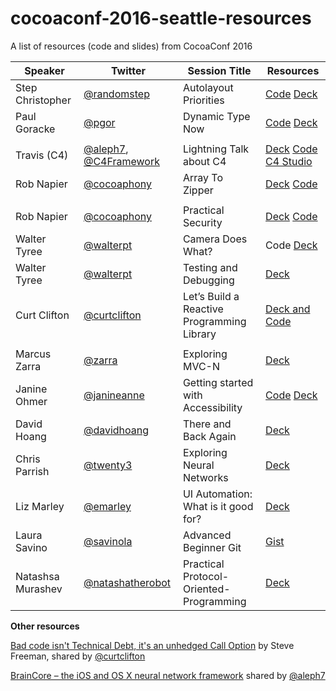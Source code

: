# cocoaconf-2016-seattle-resources
A list of resources (code and slides) from CocoaConf 2016


| **Speaker**                       | **Twitter**                                                                              | **Session Title**                          | **Resources**                                                                                                                                                  |
|-----------------------------------|------------------------------------------------------------------------------------------|--------------------------------------------|----------------------------------------------------------------------------------------------------------------------------------------------------------------|
| Step Christopher  | [@randomstep](https://twitter.com/randomstep)                                                                            | Autolayout Priorities                      | [Code](https://github.com/bignerdranch/auto-layout-priorities-2016) [Deck](http://www.slideshare.net/randomstep/auto-layout-priorities-cocoaconf-2016-seattle) |                                                                                                                                                                ||                                   | )                                                                                        |                                            |                                                                                                                                                                |
| Paul Goracke                      | [@pgor](https://twitter.com/pgor)                                                                                   | Dynamic Type Now                           | [Code](https://github.com/CorporationUnknown/DynamicTypeAlpha) [Deck](http://corporationunknown.com/presentations/DynamicTypeNow.pdf)                          |
|                                   |                                                              |                                            |                                                                                                                                                                |
| Travis (C4)                       | [@aleph7](https://twitter.com/aleph7), [@C4Framework](https://twitter.com/C4Framework) | Lightning Talk about C4                    | [Deck](https://github.com/C4Framework/CocoaConfSlides) [Code](https://github.com/aleph7/c4-presentation) [C4 Studio](http://www.c4studio.co/)                  |
| Rob Napier                        | [@cocoaphony](https://twitter.com/cocoaphony)                                                                            | Array To Zipper                            | [Deck](https://github.com/rnapier/array-zipper) [Code](https://github.com/rnapier/array-zipper)                                                                |
|                                   |                                                         |                                            |                                                                                                                                                                |
| Rob Napier                        | [@cocoaphony](https://twitter.com/cocoaphony)                                                                          | Practical Security                         | [Deck](https://github.com/rnapier/practical-security) [Code](https://github.com/rnapier/practical-security)                                                    |
| Walter Tyree                      | [@walterpt](https://twitter.com/walterp)                                                | Camera Does What?                          | Code [Deck](https://www.tyreeapps.com/cocoaconf/seacdw.tar.gz)                                                                                                 |
| Walter Tyree                      | [@walterpt](https://twitter.com/walterp)                                                | Testing and Debugging                      | [Deck](https://www.tyreeapps.com/cocoaconf/seadt.tar.gz)                                                                                                       |
| Curt Clifton                      | [@curtclifton](https://twitter.com/curtclifton)                                                                           | Let’s Build a Reactive Programming Library | [Deck and Code](http://curtclifton.net/cocoaconf-seattle-2016)                                                                                                 |
|                                   |                                                        |                                            |                                                                                                                                                                |
| Marcus Zarra                      | [@zarra](https://twitter.com/zarra)                                                     | Exploring MVC-N                            | [Deck](https://cocoaconf.slack.com/files/mzarra/F16UDMVDM/mvc-n_cocoaconf_2016.pdf)                                                                            |
| Janine Ohmer                      | [@janineanne](https://twitter.com/janineanne)                                           | Getting started with Accessibility         | [Code](https://dl.dropboxusercontent.com/u/640313/AccessibilityDemo.zip) [Deck](https://dl.dropboxusercontent.com/u/640313/Accesibility.pdf)                   |
| David Hoang                       | [@davidhoang](https://twitter.com/davidhoang)                                           | There and Back Again                       | [Deck](http://davidhoang.com/2016/05/07/slides-and-links-from-cocoa-conf-2016/)                                                                                |
| Chris Parrish                     | [@twenty3](https://twitter.com/twenty3)                                                 | Exploring Neural Networks                  | [Deck](https://www.dropbox.com/s/uclojojfuobqqg1/Exploring%20Neural%20Networks.pdf?dl=0)                                                                       |
| Liz Marley                        | [@emarley](https://twitter.com/emarley)                                                 | UI Automation: What is it good for?        | [Deck](https://medium.com/@emarley/ui-automation-screenshots-c44a41af38d1#.4hgj2ab6w)                                                                          |
| Laura Savino                      |               [@savinola](https://twitter.com/savinola)                                                                           | Advanced Beginner Git                      | [Gist](https://gist.github.com/lsavino/77ac7bdc4751d0b504233df1be097ca6)                                                                                       |
| Natashsa Murashev                 | [@natashatherobot](https://twitter.com/natashatherobot)                                 | Practical Protocol-Oriented-Programming    | [Deck](https://www.slideshare.net/mobile/natashatherobot/practial-protocolorientedprogramming)                                                                 |

**Other resources**

[Bad code isn't Technical Debt, it's an unhedged Call
Option](http://higherorderlogic.com/2010/07/bad-code-isnt-technical-debt-its-an-unhedged-call-option/)
by Steve Freeman, shared by [@curtclifton](https://twitter.com/curtclifton) 

[BrainCore – the iOS and OS X neural network
framework](https://github.com/aleph7/BrainCore) shared by [@aleph7](https://twitter.com/aleph7)
